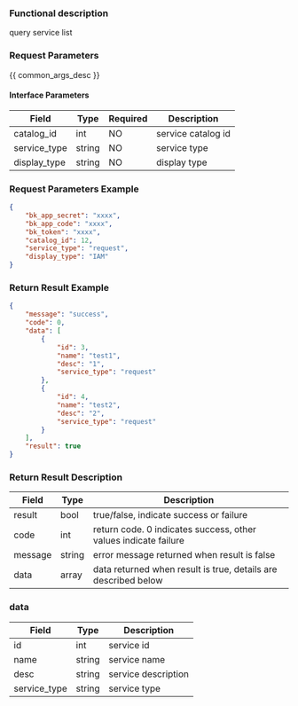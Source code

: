 ### Functional description

query service list

### Request Parameters

{{ common_args_desc }}

#### Interface Parameters

| Field           | Type     | Required  | Description     |
| ------------ | ------ | --- | ------ |
| catalog_id   | int    | NO   | service catalog id |
| service_type | string | NO   | service type   |
| display_type | string | NO   | display type   |

### Request Parameters Example

```json
{
    "bk_app_secret": "xxxx",
    "bk_app_code": "xxxx",
    "bk_token": "xxxx",
    "catalog_id": 12,
    "service_type": "request",
    "display_type": "IAM"
}
```

### Return Result Example

```json
{
    "message": "success",
    "code": 0,
    "data": [
        {
            "id": 3,
            "name": "test1",
            "desc": "1",
            "service_type": "request"
        },
        {
            "id": 4,
            "name": "test2",
            "desc": "2",
            "service_type": "request"
        }
    ],
    "result": true
}
```

### Return Result Description

| Field      | Type     | Description                    |
| ------- | ------ | --------------------- |
| result  | bool   | true/false, indicate success or failure |
| code    | int    | return code. 0 indicates success, other values indicate failure     |
| message | string | error message returned when result is false                  |
| data    | array  | data returned when result is true, details are described below                  |

### data

| Field         | Type     | Description    |
| ---------- | ------ | ----- |
| id           | int    | service id |
| name         | string | service name |
| desc         | string | service description |
| service_type | string | service type |
